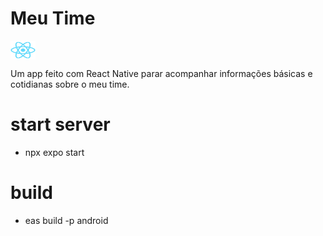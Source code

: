 # Meu Time

<img align="center" alt="React-Native" title="React Native" height="30" width="40" src="https://raw.githubusercontent.com/devicons/devicon/master/icons/react/react-original.svg">

Um app feito com React Native parar acompanhar informações básicas e cotidianas sobre o meu time.

# start server
- npx expo start

<!-- "expo": "~48.0.18", -->
<!-- "expo": "~49", -->

# build
- eas build -p android